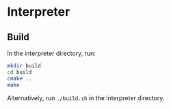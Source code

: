 # Interpreter

## Build


In the interpreter directory, run:

```bash
mkdir build
cd build
cmake ..
make
```

Alternatively, run `./build.sh` in the interpreter directory.
